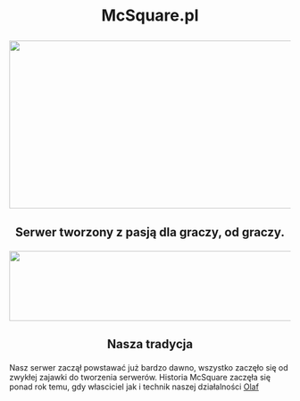 # <p align="center">McSquare.pl</p>

  
<img src="https://cdn.wallpapersafari.com/45/82/XOFYQu.jpg" width="1260" height="300" style="max-width: 100%;">
  
## <p align="center">Serwer tworzony z pasją dla graczy, od graczy.</p>

<img src="https://www.seekpng.com/png/full/108-1087791_hp-bar-png-vector-transparent-stock-health-bar.png" width="1260" height="125" style="max-width: 100%;">

## <p align="center">Nasza tradycja</p>

Nasz serwer zaczął powstawać już bardzo dawno, wszystko zaczęło się od zwykłej zajawki do tworzenia serwerów. Historia McSquare zaczęła się ponad rok temu, gdy własciciel jak i technik naszej działalności <a href=https://www.linkedin.com/in/olaf-bigda-086103222/> Olaf</a>

